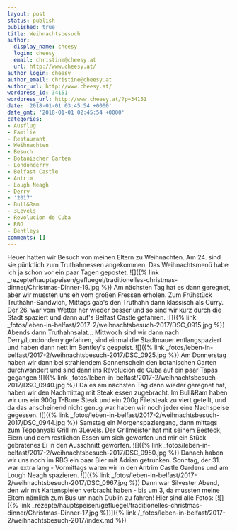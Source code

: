```yaml
---
layout: post
status: publish
published: true
title: Weihnachtsbesuch
author:
  display_name: cheesy
  login: cheesy
  email: christine@cheesy.at
  url: http://www.cheesy.at/
author_login: cheesy
author_email: christine@cheesy.at
author_url: http://www.cheesy.at/
wordpress_id: 34151
wordpress_url: http://www.cheesy.at/?p=34151
date: '2018-01-01 03:45:54 +0000'
date_gmt: '2018-01-01 02:45:54 +0000'
categories:
- Ausflug
- Familie
- Restaurant
- Weihnachten
- Besuch
- Botanischer Garten
- Londonderry
- Belfast Castle
- Antrim
- Lough Neagh
- Derry
- '2017'
- Bull&Ram
- 3Levels
- Revolucion de Cuba
- RBG
- Bentleys
comments: []
---
```

Heuer hatten wir Besuch von meinen Eltern zu Weihnachten.
Am 24. sind sie pünktlich zum Truthahnessen angekommen. Das Weihnachtsmenü habe ich ja schon vor ein paar Tagen gepostet.
![]({% link _rezepte/hauptspeisen/gefluegel/traditionelles-christmas-dinner/Christmas-Dinner-19.jpg %})
Am nächsten Tag hat es dann geregnet, aber wir mussten uns eh vom großen Fressen erholen. Zum Frühstück Truthahn-Sandwich, Mittags gab's den Truthahn dann klassisch als Curry.
Der 26. war vom Wetter her wieder besser und so sind wir kurz durch die Stadt spaziert und dann auf's Belfast Castle gefahren.
![]({% link _fotos/leben-in-belfast/2017-2/weihnachtsbesuch-2017/DSC_0915.jpg %})
Abends dann Truthahnsalat...
Mittwoch sind wir dann nach Derry/Londonderry gefahren, sind einmal die Stadtmauer entlangspaziert und haben dann nett im Bentley's gespeist.
![]({% link _fotos/leben-in-belfast/2017-2/weihnachtsbesuch-2017/DSC_0925.jpg %})
Am Donnerstag haben wir dann bei strahlendem Sonnenschein den botanischen Garten durchwandert und sind dann ins Révolucion de Cuba auf ein paar Tapas gegangen
![]({% link _fotos/leben-in-belfast/2017-2/weihnachtsbesuch-2017/DSC_0940.jpg %})
Da es am nächsten Tag dann wieder geregnet hat, haben wir den Nachmittag mit Steak essen zugebracht. Im Bull&Ram haben wir uns ein 900g T-Bone Steak und ein 200g Filetsteak zu viert geteilt, und da das anscheinend nicht genug war haben wir noch jeder eine Nachspeise gegessen.
![]({% link _fotos/leben-in-belfast/2017-2/weihnachtsbesuch-2017/DSC_0944.jpg %})
Samstag ein Morgenspaziergang, dann mittags zum Teppanyaki Grill im 3Levels. Der Grillmeister hat mit seinem Besteck, Eiern und dem restlichen Essen um sich geworfen und mir ein Stück gebratenes Ei in den Ausschnitt geworfen.
![]({% link _fotos/leben-in-belfast/2017-2/weihnachtsbesuch-2017/DSC_0950.jpg %})
Danach haben wir uns noch im RBG ein paar Bier mit Adrian getrunken.
Sonntag, der 31. war extra lang - Vormittags waren wir in den Antrim Castle Gardens und am Lough Neagh spazieren.
![]({% link _fotos/leben-in-belfast/2017-2/weihnachtsbesuch-2017/DSC_0967.jpg %})
Dann war Silvester Abend, den wir mit Kartenspielen verbracht haben - bis um 3, da mussten meine Eltern nämlich zum Bus um nach Dublin zu fahren!
Hier sind alle Fotos:
[![]({% link _rezepte/hauptspeisen/gefluegel/traditionelles-christmas-dinner/Christmas-Dinner-17.jpg %})]({% link /_fotos/leben-in-belfast/2017-2/weihnachtsbesuch-2017/index.md %})
